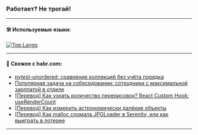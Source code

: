 ### Работает? Не трогай!

---
<!--
#### 🛠️ Technical stack:

![Java](https://img.shields.io/badge/Java-informational?logo=Oracle&style=flat&logoColor=white&color=FF4500)
![Kotlin](https://img.shields.io/badge/Kotlin-informational?logo=Kotlin&style=flat&logoColor=white&color=774D97)
![TS](https://img.shields.io/badge/TypeScript-informational?logo=typeScript&style=flat&logoColor=black&color=017acc)
![Python](https://img.shields.io/badge/Python-informational?logo=Python&style=flat&logoColor=black&color=ffdd54) <br>
![Spring](https://img.shields.io/badge/Spring-informational?logo=Spring&style=flat&logoColor=white&color=6DB33F) 
![SpringBoot](https://img.shields.io/badge/SpringBoot-informational?logo=SpringBoot&style=flat&logoColor=white&color=6DB33F)
![Nest](https://img.shields.io/badge/NestJS-informational?logo=NestJS&style=flat&logoColor=white&color=E0234E) 
![NodeJS](https://img.shields.io/badge/NodeJS-informational?logo=node.js&style=flat&logoColor=white&color=70A760)<br>
![PostgreSQL](https://img.shields.io/badge/PostgreSQL-informational?logo=PostgreSQL&style=flat&logoColor=white&color=DAA520)
![MongoDB](https://img.shields.io/badge/MongoDB-informational?logo=MongoDB&style=flat&logoColor=white&color=870000)
![Apache](https://img.shields.io/badge/Apache-informational?logo=apache&style=flat&logoColor=white&color=f74e28)

___ 
-->

#### 🛠️ Используемые языки:

[![Top Langs](https://github-readme-stats-u2qms2cxw-advtsettinggmailcoms-projects.vercel.app/api/top-langs/?username=zloylis&langs_count=10&hide_title=true&title_color=e6edf3&size_weight=0.5&count_weight=0.5&layout=compact&hide_progress=true&hide_border=true&theme=dracula)](https://github.com/zloylis)

<!---


####  :octocat:&nbsp;&nbsp; Статистика:

![GitHub stats](https://github-readme-stats-u2qms2cxw-advtsettinggmailcoms-projects.vercel.app/api?username=zloylis&show_icons=true&hide_border=true&theme=dracula&title_color=e6edf3&include_all_commits=true&count_private=true&hide_rank=false&hide_title=true&rank_icon=github)
-->
---

#### 💬 Свежее с habr.com:

<!-- BLOG-POST-LIST:START -->
- [pytest-unordered: сравнение коллекций без учёта порядка](https://habr.com/ru/articles/828732/?utm_source=habrahabr&utm_medium=rss&utm_campaign=828732)
- [Популярная задача на собеседовании: сотрудники с максимальной зарплатой в отделе](https://habr.com/ru/articles/828728/?utm_source=habrahabr&utm_medium=rss&utm_campaign=828728)
- [[Перевод] Как узнать количество перерисовок? React Custom Hook: useRenderCount](https://habr.com/ru/articles/828726/?utm_source=habrahabr&utm_medium=rss&utm_campaign=828726)
- [[Перевод] Как измерить астрономически далёкие объекты](https://habr.com/ru/articles/828558/?utm_source=habrahabr&utm_medium=rss&utm_campaign=828558)
- [[Перевод] Как malloc сломала JPGLoader в Serenity, или как выиграть в лотерее](https://habr.com/ru/companies/ruvds/articles/828224/?utm_source=habrahabr&utm_medium=rss&utm_campaign=828224)
<!-- BLOG-POST-LIST:END -->

---
